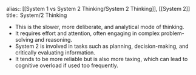 alias:: [[System 1 vs System 2 Thinking/System 2 Thinking]], [[System 2]]
title:: System/2 Thinking

- This is the slower, more deliberate, and analytical mode of thinking.
- It requires effort and attention, often engaging in complex problem-solving and reasoning.
- System 2 is involved in tasks such as planning, decision-making, and critically evaluating information.
- It tends to be more reliable but is also more taxing, which can lead to cognitive overload if used too frequently.